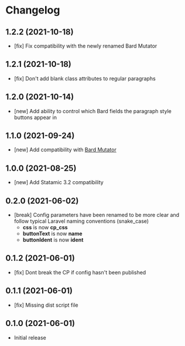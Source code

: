 # Changelog

## 1.2.2 (2021-10-18)

- [fix] Fix compatibility with the newly renamed Bard Mutator

## 1.2.1 (2021-10-18)

- [fix] Don't add blank class attributes to regular paragraphs

## 1.2.0 (2021-10-14)

- [new] Add ability to control which Bard fields the paragraph style buttons appear in

## 1.1.0 (2021-09-24)

- [new] Add compatibility with [Bard Mutator](https://github.com/jacksleight/bard-mutator)

## 1.0.0 (2021-08-25)

- [new] Add Statamic 3.2 compatibility

## 0.2.0 (2021-06-02)

- [break] Config parameters have been renamed to be more clear and follow typical Laravel naming conventions (snake_case)
    - **css** is now **cp_css**
    - **buttonText** is now **name**
    - **buttonIdent** is now **ident**

## 0.1.2 (2021-06-01)

- [fix] Dont break the CP if config hasn't been published

## 0.1.1 (2021-06-01)

- [fix] Missing dist script file

## 0.1.0 (2021-06-01)

- Initial release
